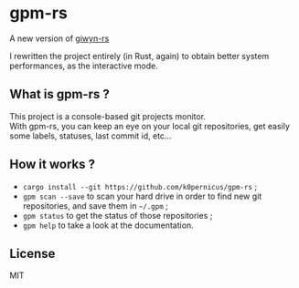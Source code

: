 # gpm-rs
A new version of [giwyn-rs](https://github.com/k0pernicus/giwyn-rs)

I rewritten the project entirely (in Rust, again) to obtain better system performances, as the interactive mode.

## What is gpm-rs ?
This project is a console-based git projects monitor.  
With gpm-rs, you can keep an eye on your local git repositories, get easily some labels, statuses, last commit id, etc...

## How it works ?

* `cargo install --git https://github.com/k0pernicus/gpm-rs` ;
* `gpm scan --save` to scan your hard drive in order to find new git repositories, and save them in `~/.gpm` ;
* `gpm status` to get the status of those repositories ;
* `gpm help` to take a look at the documentation.

## License

MIT
